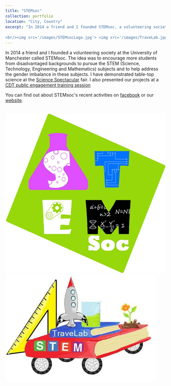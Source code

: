 ```yaml
---
title: "STEMsoc"
collection: portfolio
location: "City, Country"
excerpt: "In 2014 a friend and I founded STEMsoc, a volunteering society at the University of Manchester. The idea is to encourage more students from disadvantaged backgrounds to pursue the STEM (Science, Technology, Engineering and Mathematics) subjects and to help address the gender imbalance in these subjects. I demonstrated table-top science at the [Science Spectacular](www.engagement.manchester.ac.uk/highlights/manchester_science_festival/science_spectacular/) fair, and I also presented our projects at a [CDT public engagement training session](http://www.graphene-nownano.manchester.ac.uk/news-and-events/cdt-cohort-completes-public-engagement-training.htm).

<br/><img src='/images/STEMsocLogo.jpg'> <img src='/images/TraveLab.jpg'>"
---
```


In 2014 a friend and I founded a volunteering society at the University of Manchester called STEMsoc. The idea was to encourage more students from disadvantaged backgrounds to pursue the STEM (Science, Technology, Engineering and Mathematics) subjects and to help address the gender imbalance in these subjects. I have demonstrated table-top science at the [Science Spectacular](www.engagement.manchester.ac.uk/highlights/manchester_science_festival/science_spectacular/) fair.  I also presented our projects at a [CDT public engagement training session](http://www.graphene-nownano.manchester.ac.uk/news-and-events/cdt-cohort-completes-public-engagement-training.htm)

You can find out about STEMsoc's recent activities on [facebook](https://www.facebook.com/groups/STEMSoc/) or our [website](www.stemsoc.org.uk). 

<br/><img src='/images/STEMsocLogo.jpg'> <img src='/images/TraveLab.jpg'>

